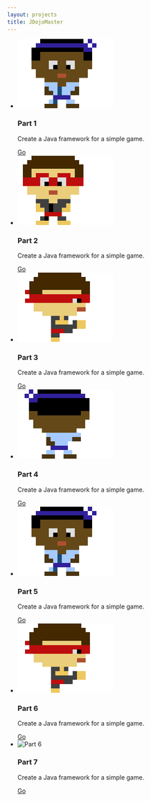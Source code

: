 ```yaml
---
layout: projects
title: JDojoMaster
---
```


<ul class="projects">

<li>
	<img src="flavour/sprite.png" alt="Part 1">
	<h3>Part 1</h3>
	<p>Create a Java framework for a simple game.</p>
	<a href="part1.html">
		Go
	</a>
</li>

<li>
	<img src="flavour/sprite2.png" alt="Part 2">
	<h3>Part 2</h3>
	<p>Create a Java framework for a simple game.</p>
	<a href="part2.html">
		Go
	</a>
</li>

<li>
	<img src="flavour/sprite3.png" alt="Part 3">
	<h3>Part 3</h3>
	<p>Create a Java framework for a simple game.</p>
	<a href="part3.html">
		Go
	</a>
</li>

<li>
	<img src="flavour/sprite4.png" alt="Part 4">
	<h3>Part 4</h3>
	<p>Create a Java framework for a simple game.</p>
	<a href="part4.html">
		Go
	</a>
</li>

<li>
	<img src="flavour/sprite.png" alt="Part 5">
	<h3>Part 5</h3>
	<p>Create a Java framework for a simple game.</p>
	<a href="part5.html">
		Go
	</a>
</li>

<li>
	<img src="flavour/sprite3.png" alt="Part 6">
	<h3>Part 6</h3>
	<p>Create a Java framework for a simple game.</p>
	<a href="part6.html">
		Go
	</a>
</li>

<li>
	<img src="flavour/sprite1.png" alt="Part 6">
	<h3>Part 7</h3>
	<p>Create a Java framework for a simple game.</p>
	<a href="part7.html">
		Go
	</a>
</li>

</ul>
